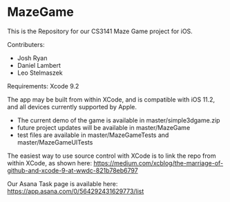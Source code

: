 # MazeGame

This is the Repository for our CS3141 Maze Game project for iOS.

Contributers:
- Josh Ryan
- Daniel Lambert
- Leo Stelmaszek


Requirements:
Xcode 9.2


The app may be built from within XCode, and is compatible with iOS 11.2, and all devices currently supported by Apple. 
- The current demo of the game is available in master/simple3dgame.zip
- future project updates will be available in master/MazeGame
- test files are available in master/MazeGameTests and master/MazeGameUITests


The easiest way to use source control with XCode is to link the repo from within XCode, as shown here:
https://medium.com/xcblog/the-marriage-of-github-and-xcode-9-at-wwdc-821b78eb6797


Our Asana Task page is available here:
https://app.asana.com/0/564292431629773/list
